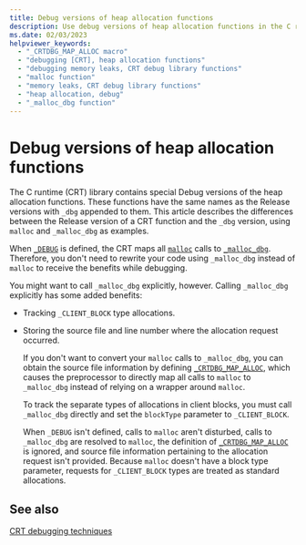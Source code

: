 ```yaml
---
title: Debug versions of heap allocation functions
description: Use debug versions of heap allocation functions in the C run-time library. These functions have the same names as the release versions with _dbg appended.
ms.date: 02/03/2023
helpviewer_keywords:
  - "_CRTDBG_MAP_ALLOC macro"
  - "debugging [CRT], heap allocation functions"
  - "debugging memory leaks, CRT debug library functions"
  - "malloc function"
  - "memory leaks, CRT debug library functions"
  - "heap allocation, debug"
  - "_malloc_dbg function"
---
```

# Debug versions of heap allocation functions

The C runtime (CRT) library contains special Debug versions of the heap allocation functions. These functions have the same names as the Release versions with `_dbg` appended to them. This article describes the differences between the Release version of a CRT function and the `_dbg` version, using `malloc` and `_malloc_dbg` as examples.

 When [`_DEBUG`](./debug.md) is defined, the CRT maps all [`malloc`](./reference/malloc.md) calls to [`_malloc_dbg`](./reference/malloc-dbg.md). Therefore, you don't need to rewrite your code using `_malloc_dbg` instead of `malloc` to receive the benefits while debugging.

 You might want to call `_malloc_dbg` explicitly, however. Calling `_malloc_dbg` explicitly has some added benefits:

- Tracking `_CLIENT_BLOCK` type allocations.

- Storing the source file and line number where the allocation request occurred.

  If you don't want to convert your `malloc` calls to `_malloc_dbg`, you can obtain the source file information by defining [`_CRTDBG_MAP_ALLOC`](./crtdbg-map-alloc.md), which causes the preprocessor to directly map all calls to `malloc` to `_malloc_dbg` instead of relying on a wrapper around `malloc`.

  To track the separate types of allocations in client blocks, you must call `_malloc_dbg` directly and set the `blockType` parameter to `_CLIENT_BLOCK`.

  When `_DEBUG` isn't defined, calls to `malloc` aren't disturbed, calls to `_malloc_dbg` are resolved to `malloc`, the definition of [`_CRTDBG_MAP_ALLOC`](./crtdbg-map-alloc.md) is ignored, and source file information pertaining to the allocation request isn't provided. Because `malloc` doesn't have a block type parameter, requests for `_CLIENT_BLOCK` types are treated as standard allocations.

## See also

[CRT debugging techniques](./crt-debugging-techniques.md)
